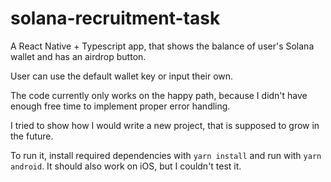# solana-recruitment-task
A React Native + Typescript app, that shows the balance of user's Solana wallet and has an airdrop button.

User can use the default wallet key or input their own.

The code currently only works on the happy path, because I didn't have enough free time to implement proper error handling.

I tried to show how I would write a new project, that is supposed to grow in the future.

To run it, install required dependencies with `yarn install` and run with `yarn android`. It should also work on iOS, but I couldn't test it.
